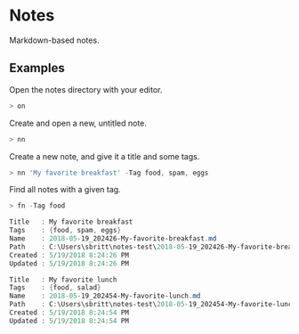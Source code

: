 # Notes
Markdown-based notes.

## Examples

Open the notes directory with your editor.

```powershell
> on
```

Create and open a new, untitled note.

```powershell
> nn
```

Create a new note, and give it a title and some tags.

```powershell
> nn 'My favorite breakfast' -Tag food, spam, eggs
```

Find all notes with a given tag.

```powershell
> fn -Tag food

Title   : My favorite breakfast
Tags    : {food, spam, eggs}
Name    : 2018-05-19_202426-My-favorite-breakfast.md
Path    : C:\Users\sbritt\notes-test\2018-05-19_202426-My-favorite-breakfast.md
Created : 5/19/2018 8:24:26 PM
Updated : 5/19/2018 8:24:26 PM

Title   : My favorite lunch
Tags    : {food, salad}
Name    : 2018-05-19_202454-My-favorite-lunch.md
Path    : C:\Users\sbritt\notes-test\2018-05-19_202454-My-favorite-lunch.md
Created : 5/19/2018 8:24:54 PM
Updated : 5/19/2018 8:24:54 PM
```
